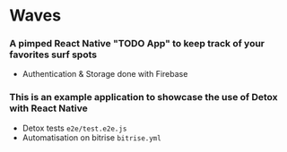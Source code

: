 # Waves

### A pimped React Native "TODO App" to keep track of your favorites surf spots 

* Authentication & Storage done with Firebase

### This is an example application to showcase the use of Detox with React Native

* Detox tests `e2e/test.e2e.js`
* Automatisation on bitrise `bitrise.yml`
